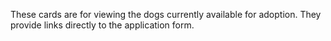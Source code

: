 These cards are for viewing the dogs currently available for adoption. They provide links directly to the application form.
